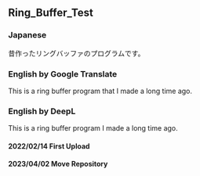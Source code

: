 ## Ring_Buffer_Test
### Japanese
昔作ったリングバッファのプログラムです。

### English by Google Translate
This is a ring buffer program that I made a long time ago.

### English by DeepL
This is a ring buffer program I made a long time ago.

#### 2022/02/14 First Upload
#### 2023/04/02 Move Repository
